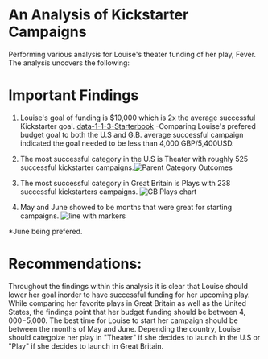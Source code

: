 # An Analysis of Kickstarter Campaigns
Performing various analysis for Louise's theater funding of her play, Fever. The analysis uncovers the following:
# Important Findings 
1. Louise's goal of funding is $10,000 which is 2x the average successful Kickstarter goal. [data-1-1-3-Starterbook](path/to/DestriptiveStatistics.xlxs)
-Comparing Louise's prefered budget goal to both the U.S and G.B. average successful campaign indicated the goal needed to be less than 4,000 GBP/5,400USD.
2. The most successful category in the U.S is Theater with roughly 525 successful kickstarter campaigns.![Parent Category Outcomes](https://user-images.githubusercontent.com/90741799/134752215-db073a49-d21a-4852-ac49-1a67730415d6.png)

3. The most successful category in Great Britain is Plays with 238 successful kickstarters campaigns. ![GB Plays chart](https://user-images.githubusercontent.com/90741799/134752184-abce2a8f-f093-4d9b-a3b7-00c96c84c561.png)

4. May and June showed to be months that were  great for starting campaigns. ![line with markers](https://user-images.githubusercontent.com/90741799/134752156-e2d461d3-c12b-475f-af24-a250e9d15655.png)

*June being prefered.
# Recommendations:

Throughout the findings within this analysis it is clear that Louise should lower her goal inorder to have successful funding for her upcoming play. While comparing her favorite plays in Great Britain as well as the United States, the findings point that her budget funding should be between $4,000-$5,000. The best time for Louise to start her campaign should be between the months of May and June. Depending the country, Louise should categoize her play in "Theater" if she decides to launch in the U.S or "Play" if she decides to launch in Great Britain.
